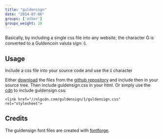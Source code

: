 ```yaml
---
title: "guldensign"
date: "2014-07-06"
groups: ['other']
groups_weight: 10
---
```


Basically, by including a single css file into any website, the character <span style='font-family:"proxima-nova", "HelveticaNeue-Light", "Helvetica Neue Light", "Helvetica Neue", Helvetica, Arial, "Lucida Grande", sans-serif !important;'>Ġ</span> is converted to a Guldencoin valuta sign: `Ġ`.

## Usage

Include a css file into your source code and use the `Ġ` character

Either [download](https://github.com/nlgcoin/guldensign/archive/master.zip) the files from the [github repository](https://github.com/nlgcoin/guldensign) and include then in your source tree. Then include guldensign.css in your html.
Or simply use the [cdn](/services/cdn) to include guldensign.css:

`<link href="//nlgcdn.com/guldensign/1/guldensign.css" rel="stylesheet">`

## Credits
The guldensign font files are created with [fontforge](http://fontforge.org/).
